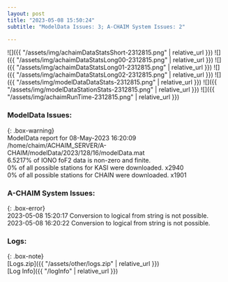 ```yaml
---
layout: post
title: "2023-05-08 15:50:24"
subtitle: "ModelData Issues: 3; A-CHAIM System Issues: 2"

---
```


![]({{ "/assets/img/achaimDataStatsShort-2312815.png" | relative_url }})
![]({{ "/assets/img/achaimDataStatsLong00-2312815.png" | relative_url }})
![]({{ "/assets/img/achaimDataStatsLong01-2312815.png" | relative_url }})
![]({{ "/assets/img/achaimDataStatsLong02-2312815.png" | relative_url }})
![]({{ "/assets/img/modelDataDataStats-2312815.png" | relative_url }})
![]({{ "/assets/img/modelDataStationStats-2312815.png" | relative_url }})
![]({{ "/assets/img/achaimRunTime-2312815.png" | relative_url }})


### ModelData Issues:  
  
{: .box-warning}  
 ModelData report for 08-May-2023 16:20:09   
 /home/chaim/ACHAIM_SERVER/A-CHAIM/modelData/2023/128/16/modelData.mat   
 6.5217% of IONO foF2 data is non-zero and finite.   
 0% of all possible stations for KASI were downloaded. x2940   
 0% of all possible stations for CHAIN were downloaded. x1901   
  
### A-CHAIM System Issues:  
  
{: .box-error}  
2023-05-08 15:20:17 Conversion to logical from string is not possible.  
2023-05-08 16:20:22 Conversion to logical from string is not possible.  

### Logs:  
  
{: .box-note}  
[Logs.zip]({{ "/assets/other/logs.zip" | relative_url }})  
[Log Info]({{ "/logInfo" | relative_url }})  
